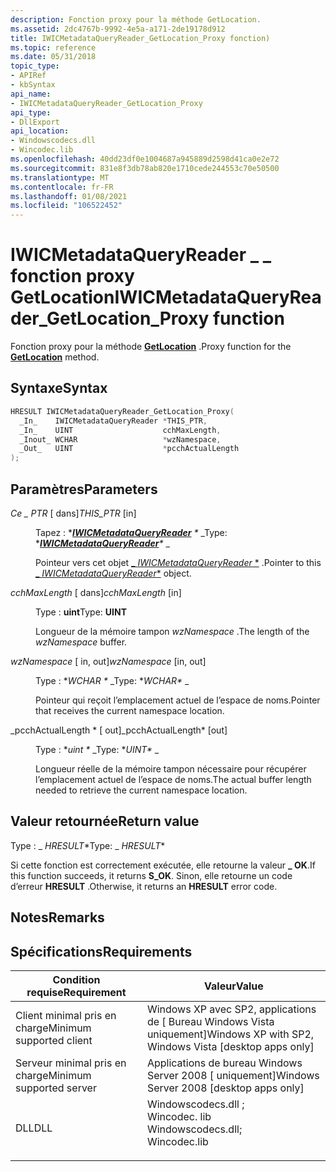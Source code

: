 ```yaml
---
description: Fonction proxy pour la méthode GetLocation.
ms.assetid: 2dc4767b-9992-4e5a-a171-2de19178d912
title: IWICMetadataQueryReader_GetLocation_Proxy fonction)
ms.topic: reference
ms.date: 05/31/2018
topic_type:
- APIRef
- kbSyntax
api_name:
- IWICMetadataQueryReader_GetLocation_Proxy
api_type:
- DllExport
api_location:
- Windowscodecs.dll
- Wincodec.lib
ms.openlocfilehash: 40dd23df0e1004687a945889d2598d41ca0e2e72
ms.sourcegitcommit: 831e8f3db78ab820e1710cede244553c70e50500
ms.translationtype: MT
ms.contentlocale: fr-FR
ms.lasthandoff: 01/08/2021
ms.locfileid: "106522452"
---
```

# <a name="iwicmetadataqueryreader_getlocation_proxy-function"></a><span data-ttu-id="85cb0-103">IWICMetadataQueryReader \_ \_ fonction proxy GetLocation</span><span class="sxs-lookup"><span data-stu-id="85cb0-103">IWICMetadataQueryReader\_GetLocation\_Proxy function</span></span>

<span data-ttu-id="85cb0-104">Fonction proxy pour la méthode [**GetLocation**](/windows/desktop/api/Wincodec/nf-wincodec-iwicmetadataqueryreader-getlocation) .</span><span class="sxs-lookup"><span data-stu-id="85cb0-104">Proxy function for the [**GetLocation**](/windows/desktop/api/Wincodec/nf-wincodec-iwicmetadataqueryreader-getlocation) method.</span></span>

## <a name="syntax"></a><span data-ttu-id="85cb0-105">Syntaxe</span><span class="sxs-lookup"><span data-stu-id="85cb0-105">Syntax</span></span>


```C++
HRESULT IWICMetadataQueryReader_GetLocation_Proxy(
  _In_    IWICMetadataQueryReader *THIS_PTR,
  _In_    UINT                    cchMaxLength,
  _Inout_ WCHAR                   *wzNamespace,
  _Out_   UINT                    *pcchActualLength
);
```



## <a name="parameters"></a><span data-ttu-id="85cb0-106">Paramètres</span><span class="sxs-lookup"><span data-stu-id="85cb0-106">Parameters</span></span>

<dl> <dt>

<span data-ttu-id="85cb0-107">*Ce \_ PTR* \[ dans\]</span><span class="sxs-lookup"><span data-stu-id="85cb0-107">*THIS\_PTR* \[in\]</span></span>
</dt> <dd>

<span data-ttu-id="85cb0-108">Tapez : \**[**IWICMetadataQueryReader**](/windows/desktop/api/Wincodec/nn-wincodec-iwicmetadataqueryreader) \** _</span><span class="sxs-lookup"><span data-stu-id="85cb0-108">Type: \**[**IWICMetadataQueryReader**](/windows/desktop/api/Wincodec/nn-wincodec-iwicmetadataqueryreader)\** _</span></span>

<span data-ttu-id="85cb0-109">Pointeur vers cet objet [_ *IWICMetadataQueryReader* \*](/windows/desktop/api/Wincodec/nn-wincodec-iwicmetadataqueryreader) .</span><span class="sxs-lookup"><span data-stu-id="85cb0-109">Pointer to this [_ *IWICMetadataQueryReader*\*](/windows/desktop/api/Wincodec/nn-wincodec-iwicmetadataqueryreader) object.</span></span>

</dd> <dt>

<span data-ttu-id="85cb0-110">*cchMaxLength* \[ dans\]</span><span class="sxs-lookup"><span data-stu-id="85cb0-110">*cchMaxLength* \[in\]</span></span>
</dt> <dd>

<span data-ttu-id="85cb0-111">Type : **uint**</span><span class="sxs-lookup"><span data-stu-id="85cb0-111">Type: **UINT**</span></span>

<span data-ttu-id="85cb0-112">Longueur de la mémoire tampon *wzNamespace* .</span><span class="sxs-lookup"><span data-stu-id="85cb0-112">The length of the *wzNamespace* buffer.</span></span>

</dd> <dt>

<span data-ttu-id="85cb0-113">*wzNamespace* \[ in, out\]</span><span class="sxs-lookup"><span data-stu-id="85cb0-113">*wzNamespace* \[in, out\]</span></span>
</dt> <dd>

<span data-ttu-id="85cb0-114">Type : \**WCHAR \** _</span><span class="sxs-lookup"><span data-stu-id="85cb0-114">Type: \**WCHAR\** _</span></span>

<span data-ttu-id="85cb0-115">Pointeur qui reçoit l’emplacement actuel de l’espace de noms.</span><span class="sxs-lookup"><span data-stu-id="85cb0-115">Pointer that receives the current namespace location.</span></span>

</dd> <dt>

<span data-ttu-id="85cb0-116">_pcchActualLength \* \[ out\]</span><span class="sxs-lookup"><span data-stu-id="85cb0-116">_pcchActualLength\* \[out\]</span></span>
</dt> <dd>

<span data-ttu-id="85cb0-117">Type : \**uint \** _</span><span class="sxs-lookup"><span data-stu-id="85cb0-117">Type: \**UINT\** _</span></span>

<span data-ttu-id="85cb0-118">Longueur réelle de la mémoire tampon nécessaire pour récupérer l’emplacement actuel de l’espace de noms.</span><span class="sxs-lookup"><span data-stu-id="85cb0-118">The actual buffer length needed to retrieve the current namespace location.</span></span>

</dd> </dl>

## <a name="return-value"></a><span data-ttu-id="85cb0-119">Valeur retournée</span><span class="sxs-lookup"><span data-stu-id="85cb0-119">Return value</span></span>

<span data-ttu-id="85cb0-120">Type : _ *HRESULT*\*</span><span class="sxs-lookup"><span data-stu-id="85cb0-120">Type: _ *HRESULT*\*</span></span>

<span data-ttu-id="85cb0-121">Si cette fonction est correctement exécutée, elle retourne la valeur **\_ OK**.</span><span class="sxs-lookup"><span data-stu-id="85cb0-121">If this function succeeds, it returns **S\_OK**.</span></span> <span data-ttu-id="85cb0-122">Sinon, elle retourne un code d’erreur **HRESULT** .</span><span class="sxs-lookup"><span data-stu-id="85cb0-122">Otherwise, it returns an **HRESULT** error code.</span></span>

## <a name="remarks"></a><span data-ttu-id="85cb0-123">Notes</span><span class="sxs-lookup"><span data-stu-id="85cb0-123">Remarks</span></span>

## <a name="requirements"></a><span data-ttu-id="85cb0-124">Spécifications</span><span class="sxs-lookup"><span data-stu-id="85cb0-124">Requirements</span></span>



| <span data-ttu-id="85cb0-125">Condition requise</span><span class="sxs-lookup"><span data-stu-id="85cb0-125">Requirement</span></span> | <span data-ttu-id="85cb0-126">Valeur</span><span class="sxs-lookup"><span data-stu-id="85cb0-126">Value</span></span> |
|-------------------------------------|------------------------------------------------------------------------------------------------------------------------------------------------------------------|
| <span data-ttu-id="85cb0-127">Client minimal pris en charge</span><span class="sxs-lookup"><span data-stu-id="85cb0-127">Minimum supported client</span></span><br/> | <span data-ttu-id="85cb0-128">Windows XP avec SP2, applications de \[ Bureau Windows Vista uniquement\]</span><span class="sxs-lookup"><span data-stu-id="85cb0-128">Windows XP with SP2, Windows Vista \[desktop apps only\]</span></span><br/>                                                                                              |
| <span data-ttu-id="85cb0-129">Serveur minimal pris en charge</span><span class="sxs-lookup"><span data-stu-id="85cb0-129">Minimum supported server</span></span><br/> | <span data-ttu-id="85cb0-130">Applications de bureau Windows Server 2008 \[ uniquement\]</span><span class="sxs-lookup"><span data-stu-id="85cb0-130">Windows Server 2008 \[desktop apps only\]</span></span><br/>                                                                                                             |
| <span data-ttu-id="85cb0-131">DLL</span><span class="sxs-lookup"><span data-stu-id="85cb0-131">DLL</span></span><br/>                      | <dl> <span data-ttu-id="85cb0-132"><dt>Windowscodecs.dll ; </dt> <dt>Wincodec. lib</dt></span><span class="sxs-lookup"><span data-stu-id="85cb0-132"><dt>Windowscodecs.dll; </dt> <dt>Wincodec.lib</dt></span></span> </dl> |



 

 




